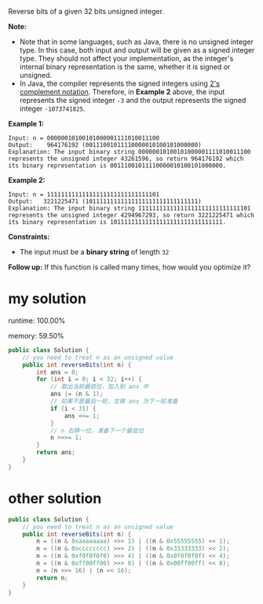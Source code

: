 Reverse bits of a given 32 bits unsigned integer.

**Note:**

- Note that in some languages, such as Java, there is no unsigned integer type. In this case, both input and output will be given as a signed integer type. They should not affect your implementation, as the integer's internal binary representation is the same, whether it is signed or unsigned.
- In Java, the compiler represents the signed integers using [2's complement notation](https://en.wikipedia.org/wiki/Two's_complement). Therefore, in **Example 2** above, the input represents the signed integer `-3` and the output represents the signed integer `-1073741825`.

 

**Example 1:**

```
Input: n = 00000010100101000001111010011100
Output:    964176192 (00111001011110000010100101000000)
Explanation: The input binary string 00000010100101000001111010011100 represents the unsigned integer 43261596, so return 964176192 which its binary representation is 00111001011110000010100101000000.
```

**Example 2:**

```
Input: n = 11111111111111111111111111111101
Output:   3221225471 (10111111111111111111111111111111)
Explanation: The input binary string 11111111111111111111111111111101 represents the unsigned integer 4294967293, so return 3221225471 which its binary representation is 10111111111111111111111111111111.
```

 

**Constraints:**

- The input must be a **binary string** of length `32`

 

**Follow up:** If this function is called many times, how would you optimize it?

# my solution

runtime: 100.00%

memory: 59.50%

```java
public class Solution {
    // you need to treat n as an unsigned value
    public int reverseBits(int n) {
        int ans = 0;
        for (int i = 0; i < 32; i++) {
            // 取出当前最低位，加入到 ans 中
            ans |= (n & 1);
            // 如果不是最后一轮，左移 ans 为下一轮准备
            if (i < 31) {
                ans <<= 1;
            }
            // n 右移一位，准备下一个最低位
            n >>>= 1;
        }
        return ans;
    }
}
```

# other solution

```java
public class Solution {
    // you need to treat n as an unsigned value
    public int reverseBits(int n) {
        n = ((n & 0xaaaaaaaa) >>> 1) | ((n & 0x55555555) << 1);
        n = ((n & 0xcccccccc) >>> 2) | ((n & 0x33333333) << 2);
        n = ((n & 0xf0f0f0f0) >>> 4) | ((n & 0x0f0f0f0f) << 4);
        n = ((n & 0xff00ff00) >>> 8) | ((n & 0x00ff00ff) << 8);
        n = (n >>> 16) | (n << 16);
        return n;
    }
}
```


